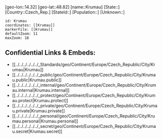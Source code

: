 ﻿---
location: [48.82,14.32]
mapzoom: [7,12] 
mapmarker: city 
type: City
tags:
- geo/City


SpocWebEntityId: 31669
isDeleted: false
confidential: public

---
[geo-lon::14.32]
[geo-lat::48.82]
[name::Krumau]
[State::]
[Country::Czech_Rep.]
[StateId::]
[Population::]
[Unknown::]


```leaflet
id: Krumau
coordinates: [[Krumau]]
markerFile: [[Krumau]]
defaultZoom: 11 
maxZoom: 18
```


## Confidential Links & Embeds: 
- [[../../../../../../_Standards/geo/Continent/Europe/Czech_Republic/City/Krumau|Krumau]] 
- [[../../../../../../_public/geo/Continent/Europe/Czech_Republic/City/Krumau.public|Krumau.public]] 
- [[../../../../../../_internal/geo/Continent/Europe/Czech_Republic/City/Krumau.internal|Krumau.internal]] 
- [[../../../../../../_protect/geo/Continent/Europe/Czech_Republic/City/Krumau.protect|Krumau.protect]] 
- [[../../../../../../_private/geo/Continent/Europe/Czech_Republic/City/Krumau.private|Krumau.private]] 
- [[../../../../../../_personal/geo/Continent/Europe/Czech_Republic/City/Krumau.personal|Krumau.personal]] 
- [[../../../../../../_secret/geo/Continent/Europe/Czech_Republic/City/Krumau.secret|Krumau.secret]] 
